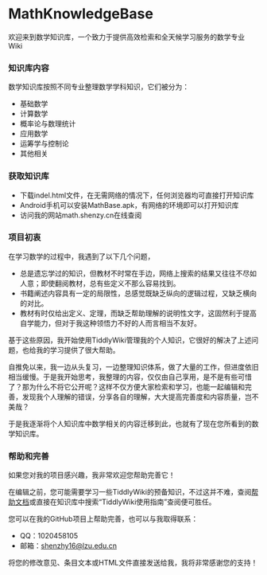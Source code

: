 # MathKnowledgeBase

欢迎来到数学知识库，一个致力于提供高效检索和全天候学习服务的数学专业Wiki

### 知识库内容

数学知识库按照不同专业整理数学学科知识，它们被分为：
* 基础数学
* 计算数学
* 概率论与数理统计
* 应用数学
* 运筹学与控制论
* 其他相关

###  获取知识库

* 下载indel.html文件，在无需网络的情况下，任何浏览器均可直接打开知识库
* Android手机可以安装MathBase.apk，有网络的环境即可以打开知识库
* 访问我的网站math.shenzy.cn在线查阅

###  项目初衷

在学习数学的过程中，我遇到了以下几个问题，

* 总是遗忘学过的知识，但教材不时常在手边，网络上搜索的结果又往往不尽如人意；即使翻阅教材，总有些定义不那么容易找到。
* 书籍阐述内容具有一定的局限性，总感觉既缺乏纵向的逻辑过程，又缺乏横向的对比。
* 教材有时仅给出定义、定理，而缺乏帮助理解的说明性文字，这固然利于提高自学能力，但对于我这种领悟力不好的人而言相当不友好。

基于这些原因，我开始使用TiddlyWiki管理我的个人知识，它很好的解决了上述问题，也给我的学习提供了很大帮助。

自推免以来，我一边从头复习，一边整理知识体系，做了大量的工作，但进度依旧相当缓慢。于是我开始思考，我整理的内容，仅仅由自己享用，是不是有些可惜了？那为什么不将它公开呢？这样不仅方便大家检索和学习，也能一起编辑和完善，发现我个人理解的错误，分享各自的理解，大大提高完善度和内容质量，岂不美哉？

于是我逐渐将个人知识库中数学相关的内容迁移到此，也就有了现在您所看到的数学知识库。

###  帮助和完善
如果您对我的项目感兴趣，我非常欢迎您帮助完善它！

在编辑之前，您可能需要学习一些TiddlyWiki的预备知识，不过这并不难，查阅[帮助文档](https://tiddlywiki.com/)或直接在知识库中搜索“TiddlyWiki使用指南”查阅便可胜任。

您可以在我的GitHub项目上帮助完善，也可以与我取得联系：

* QQ：1020458105
* 邮箱：shenzhy16@lzu.edu.cn

将您的修改意见、条目文本或HTML文件直接发送给我，我将非常感谢您的支持！


